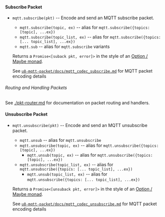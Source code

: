 #### Subscribe Packet

* `mqtt.subscribe(pkt)` -- Encode and send an MQTT subscribe packet.
  * `mqtt.subscribe(topic, ex)` -- alias for `mqtt.subscribe({topics: [topic], ...ex})`
  * `mqtt.subscribe(topic_list, ex)` -- alias for `mqtt.subscribe({topics: [... topic_list], ...ex})`
  * `mqtt.sub` -- alias for `mqtt.subscribe` variants

  Returns a `Promise<[suback pkt, error]>` in the style of an [Option / Maybe monad](https://en.wikipedia.org/wiki/Option_type).

  See [`u8-mqtt-packet/docs/mqtt_codec_subscribe.md`](https://github.com/shanewholloway/js-u8-mqtt-packet/blob/master/docs/mqtt_codec_subscribe.md) for MQTT packet encoding details


###### Routing and Handling Packets

See [./pkt-router.md]() for documentation on packet routing and handlers.


#### Unsubscribe Packet

* `mqtt.unsubscribe(pkt)` -- Encode and send an MQTT unsubscribe packet.
  * `mqtt.unsub` -- alias for `mqtt.unsubscribe`
  * `mqtt.unsubscribe(topic, ex)` -- alias for `mqtt.unsubscribe({topics: [topic], ...ex})`
    * `mqtt.unsub(topic, ex)` -- alias for `mqtt.unsubscribe({topics: [topic], ...ex})`
  * `mqtt.unsubscribe(topic_list, ex)` -- alias for `mqtt.unsubscribe({topics: [... topic_list], ...ex})`
    * `mqtt.unsub(topic_list, ex)` -- alias for `mqtt.unsubscribe({topics: [... topic_list], ...ex})`

  Returns a `Promise<[unsuback pkt, error]>` in the style of an [Option / Maybe monad](https://en.wikipedia.org/wiki/Option_type).

  See [`u8-mqtt-packet/docs/mqtt_codec_unsubscribe.md`](https://github.com/shanewholloway/js-u8-mqtt-packet/blob/master/docs/mqtt_codec_unsubscribe.md) for MQTT packet encoding details


